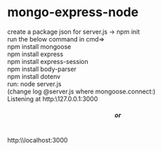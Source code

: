 # mongo-express-node
create a package json for server.js -> npm init <br>
run the below command in cmd=><br>
npm install mongoose <br>
npm install express <br>
npm install express-session<br>
npm install body-parser<br>
npm install dotenv <br>
run: node server.js <br>
(change log @server.js where mongoose.connect:)<br>
Listening at http:\\127.0.0.1:3000<br>
<h5 align="center">or</h5><br>
http:\\localhost:3000<br>
<h5 align="center>or</h5><br> 
http:\\0.0.0.0:3000<br>

Ready to run
